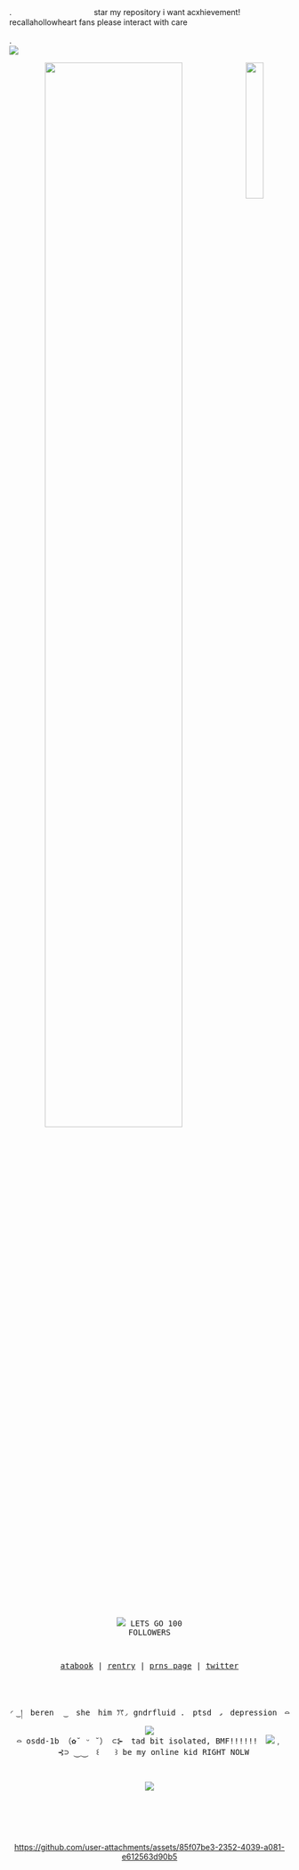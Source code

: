 

.　　　　 　　　　 　　star my repository i want acxhievement!  recallahollowheart fans please interact with care


.　　　　 　　　　　　 　　　　 　　 　　　　 　　　　 　　　　 　　　　 　　　　 　　　　 　　　　 　　　 ![](https://komarev.com/ghpvc/?username=late-night-snacking&style=plastic&color=959ea0)
 
<div align="center">
<img src="https://files.catbox.moe/bg7v5c.png" width="25%" align="right" />
<img src="https://readme-typing-svg.demolab.com?font=Inconsolata&weight=500&size=50&duration=4000&pause=300&color=555aa0&center=true&vCenter=true&multiline=true&repeat=false&random=false&width=1300&height=140&lines=+heard+you+moved+into+the+avenues;but+you+still+cant+learn+to+see+things+thru+%E2%9A%9D" width="70%" />
<br><br>
<pre>

![](https://files.catbox.moe/k28f1i.png) LETS GO 100 FOLLOWERS


<p align="center"><a href="https://gasa4.atabook.org/">atabook</a> | <a href="https://rentry.co/hallucinatorry">rentry</a> | <a href="https://en.pronouns.page/@gasa4">prns page</a> | <a href="https://x.com/periodsniffer69">twitter</a></p>

◜ ͜ །　beren　 ͜ 　she　him ꔫ◞ gndrfluid
.　ptsd　᎖　depression　⌓ ![](https://64.media.tumblr.com/4dd4d674c79d58b72303708a2d0aa861/5d758e6be7ba86e3-58/s75x75_c1/1dc97c3d83ba9fae1805bac07c7665d1f7ad24c3.gifv) ⌓   osdd-1b  （✿˘ ᵕ ˘）
⊂⊱　tad bit isolated, BMF!!!!!!　![](https://64.media.tumblr.com/ac004bf14017cc5805d66025e54defe0/b77abe8891825433-8e/s75x75_c1/1fdeca739f9c0d0f5d5088757e6d714548862c5d.gifv)﹐ 　⊰⊃
⏝⏝　꒰　　꒱ be my online kid RIGHT NOLW

![](https://adriansblinkiecollection.neocities.org/stamps/c2.gif)
</pre>
<br><br><br>


https://github.com/user-attachments/assets/85f07be3-2352-4039-a081-e612563d90b5



